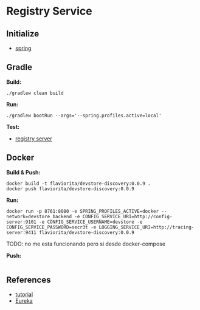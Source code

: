 # Registry Service

## Initialize

- [spring](https://start.spring.io/#!type=gradle-project&language=java&platformVersion=3.2.6&packaging=jar&jvmVersion=17&groupId=cloud.crosstraining.devstore&artifactId=registry&name=registry&description=Demo%20project%20for%20Spring%20Boot&packageName=cloud.crosstraining.devstore.registry&dependencies=cloud-eureka-server,cloud-config-client)

## Gradle

**Build:**

```shell
./gradlew clean build
```

**Run:**

```shell
./gradlew bootRun --args='--spring.profiles.active=local'
```

**Test:**

- [registry server](http://localhost:8761)

## Docker

**Build & Push:**

```shell
docker build -t flaviorita/devstore-discovery:0.0.9 .
docker push flaviorita/devstore-discovery:0.0.9
```

**Run:**

```shell
docker run -p 8761:8080 -e SPRING_PROFILES_ACTIVE=docker --network=devstore_backend -e CONFIG_SERVICE_URI=http://config-server:9101 -e CONFIG_SERVICE_USERNAME=devstore -e CONFIG_SERVICE_PASSWORD=secr3t -e LOGGING_SERVICE_URI=http://tracing-server:9411 flaviorita/devstore-discovery:0.0.9
```

TODO: no me esta funcionando pero si desde docker-compose

**Push:**

```shell

```

## References

- [tutorial](https://www.youtube.com/watch?v=lJ3-VPzhrFY&list=PLxy6jHplP3Hi_W8iuYSbAeeMfaTZt49PW&index=13)
- [Eureka](https://spring.io/guides/gs/service-registration-and-discovery/)

